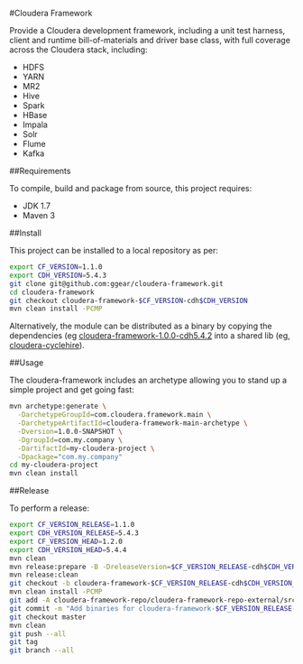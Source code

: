 #Cloudera Framework

Provide a Cloudera development framework, including a unit test harness, client and runtime bill-of-materials and driver base class, with full coverage across the Cloudera stack, including:

* HDFS
* YARN
* MR2
* Hive
* Spark
* HBase
* Impala
* Solr
* Flume
* Kafka

##Requirements

To compile, build and package from source, this project requires:

* JDK 1.7
* Maven 3

##Install

This project can be installed to a local repository as per:

```bash
export CF_VERSION=1.1.0
export CDH_VERSION=5.4.3
git clone git@github.com:ggear/cloudera-framework.git
cd cloudera-framework
git checkout cloudera-framework-$CF_VERSION-cdh$CDH_VERSION
mvn clean install -PCMP
```

Alternatively, the module can be distributed as a binary by copying the dependencies (eg [cloudera-framework-1.0.0-cdh5.4.2](https://github.com/ggear/cloudera-framework/tree/cloudera-framework-1.0.0-cdh5.4.2/cloudera-framework-repo/cloudera-framework-repo-external/src/main/repository) into a shared lib (eg, [cloudera-cyclehire](https://github.com/ggear/cloudera-cyclehire)).

##Usage

The cloudera-framework includes an archetype allowing you to stand up a simple project and get going fast:

```bash
mvn archetype:generate \
  -DarchetypeGroupId=com.cloudera.framework.main \
  -DarchetypeArtifactId=cloudera-framework-main-archetype \
  -Dversion=1.0.0-SNAPSHOT \
  -DgroupId=com.my.company \
  -DartifactId=my-cloudera-project \
  -Dpackage="com.my.company"
cd my-cloudera-project
mvn clean install
```

##Release

To perform a release:

```bash
export CF_VERSION_RELEASE=1.1.0
export CDH_VERSION_RELEASE=5.4.3
export CF_VERSION_HEAD=1.2.0
export CDH_VERSION_HEAD=5.4.4
mvn clean
mvn release:prepare -B -DreleaseVersion=$CF_VERSION_RELEASE-cdh$CDH_VERSION_RELEASE -DdevelopmentVersion=$CF_VERSION_HEAD-cdh$CDH_VERSION_HEAD-SNAPSHOT
mvn release:clean
git checkout -b cloudera-framework-$CF_VERSION_RELEASE-cdh$CDH_VERSION_RELEASE cloudera-framework-$CF_VERSION_RELEASE-cdh$CDH_VERSION_RELEASE
mvn clean install -PCMP
git add -A cloudera-framework-repo/cloudera-framework-repo-external/src/main/repository
git commit -m "Add binaries for cloudera-framework-$CF_VERSION_RELEASE-cdh$CDH_VERSION_RELEASE"
git checkout master
mvn clean
git push --all
git tag
git branch --all
```
